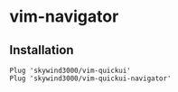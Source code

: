 # vim-navigator

## Installation

```VimL
Plug 'skywind3000/vim-quickui'
Plug 'skywind3000/vim-quickui-navigator'
```

